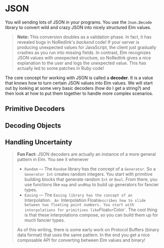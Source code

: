 # JSON

You will sending lots of JSON in your programs. You use the `Json.Decode` library to convert wild and crazy JSON into nicely structured Elm values.

> **Note:** This conversion doubles as a validation phase. In fact, it has revealed bugs in NoRedInk's *backend* code! If your server is producing unexpected values for JavaScript, the client just gradually crashes as you run into missing fields. In contrast, Elm recognizes JSON values with unexpected structure, so NoRedInk gives a nice explanation to the user and logs the unexpected value. This has actually led to some patches in Ruby code!

The core concept for working with JSON is called a **decoder**. It is a value that knows how to turn certain JSON values into Elm values. We will start out by looking at some very basic decoders (how do I get a string?) and then look at how to put them together to handle more complex scenarios.

## Primitive Decoders


## Decoding Objects


## Handling Uncertainty


> **Fun Fact:** JSON decoders are actually an instance of a more general pattern in Elm. You see it whenever 
> 
>   - `Random` &mdash; The `Random` library has the concept of a `Generator`. So a `Generator Int` creates random integers. You start with primitive building blocks that generate random `Int` or `Bool`. From there, you use functions like `map` and `andMap` to build up generators for fancier types.
>   - `Easing` &mdash; The `Easing library has the concept of an `Interpolation`. An `Interpolation Float` describes how to slide between two floating point numbers. You start with interpolations for primitives like `Float` or `Color`. The cool thing is that these interpolations compose, so you can build them up for much fancier types.
> 
> As of this writing, there is some early work on Protocol Buffers (binary data format) that uses the same pattern. In the end you get a nice composable API for converting between Elm values and binary!
